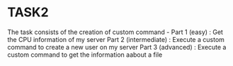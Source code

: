 # TASK2
The task consists of the creation of custom command -
Part 1 (easy) :  Get the CPU information of my server
Part 2 (intermediate) : Execute a custom command to create a new user on my server
Part 3 (advanced) : Execute a custom command to get the information aabout a file
